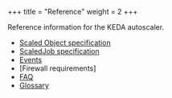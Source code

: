 +++
title = "Reference"
weight = 2
+++

Reference information for the KEDA autoscaler.

- [Scaled Object specification](./scaledobject-spec)
- [ScaledJob specification](./scaledjob-spec.md)
- [Events](./events)
- [Firewall requirements]
- [FAQ](./faq.md)
- [Glossary](./glossary.md)
